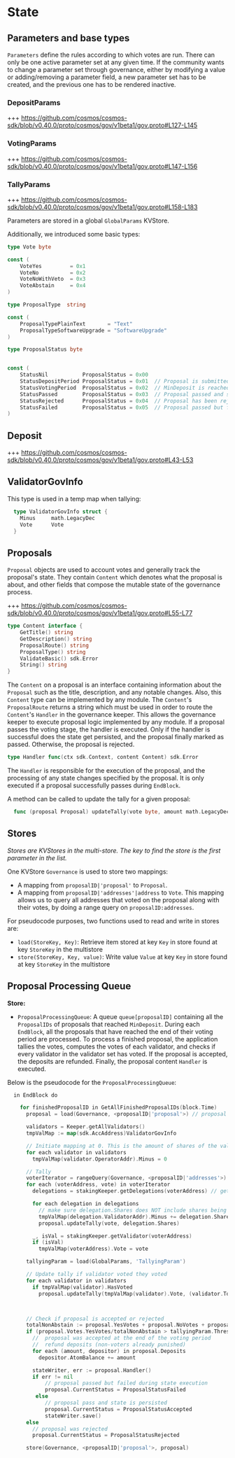 # State

## Parameters and base types

`Parameters` define the rules according to which votes are run. There can only
be one active parameter set at any given time. If the community wants to change 
a parameter set through governance, either by modifying a value or adding/removing 
a parameter field, a new parameter set has to be created, and the previous one has 
to be rendered inactive.

### DepositParams

+++ https://github.com/cosmos/cosmos-sdk/blob/v0.40.0/proto/cosmos/gov/v1beta1/gov.proto#L127-L145

### VotingParams

+++ https://github.com/cosmos/cosmos-sdk/blob/v0.40.0/proto/cosmos/gov/v1beta1/gov.proto#L147-L156

### TallyParams

+++ https://github.com/cosmos/cosmos-sdk/blob/v0.40.0/proto/cosmos/gov/v1beta1/gov.proto#L158-L183

Parameters are stored in a global `GlobalParams` KVStore.

Additionally, we introduced some basic types:

```go
type Vote byte

const (
    VoteYes         = 0x1
    VoteNo          = 0x2
    VoteNoWithVeto  = 0x3
    VoteAbstain     = 0x4
)

type ProposalType  string

const (
    ProposalTypePlainText       = "Text"
    ProposalTypeSoftwareUpgrade = "SoftwareUpgrade"
)

type ProposalStatus byte


const (
	StatusNil           ProposalStatus = 0x00
    StatusDepositPeriod ProposalStatus = 0x01  // Proposal is submitted. Participants can deposit on it but not vote
    StatusVotingPeriod  ProposalStatus = 0x02  // MinDeposit is reached, participants can vote
    StatusPassed        ProposalStatus = 0x03  // Proposal passed and successfully executed
    StatusRejected      ProposalStatus = 0x04  // Proposal has been rejected
    StatusFailed        ProposalStatus = 0x05  // Proposal passed but failed execution
)
```

## Deposit

+++ https://github.com/cosmos/cosmos-sdk/blob/v0.40.0/proto/cosmos/gov/v1beta1/gov.proto#L43-L53

## ValidatorGovInfo

This type is used in a temp map when tallying:

```go
  type ValidatorGovInfo struct {
    Minus     math.LegacyDec
    Vote      Vote
  }
```

## Proposals

`Proposal` objects are used to account votes and generally track the proposal's state. They contain `Content` which denotes
what the proposal is about, and other fields that compose the mutable state of
the governance process.

+++ https://github.com/cosmos/cosmos-sdk/blob/v0.40.0/proto/cosmos/gov/v1beta1/gov.proto#L55-L77

```go
type Content interface {
	GetTitle() string
	GetDescription() string
	ProposalRoute() string
	ProposalType() string
	ValidateBasic() sdk.Error
	String() string
}
```

The `Content` on a proposal is an interface containing information about
the `Proposal` such as the title, description, and any notable changes. Also, this
`Content` type can be implemented by any module. The `Content`'s `ProposalRoute`
returns a string which must be used in order to route the `Content`'s `Handler` in the
governance keeper. This allows the governance keeper to execute proposal logic
implemented by any module. If a proposal passes the voting stage, the handler is executed. Only
if the handler is successful does the state get persisted, and the proposal finally marked as passed.
Otherwise, the proposal is rejected.

```go
type Handler func(ctx sdk.Context, content Content) sdk.Error
```

The `Handler` is responsible for the execution of the proposal, and the processing
of any state changes specified by the proposal. It is only executed if a proposal
successfully passes during `EndBlock`.

A method can be called to update the tally for a given proposal:

```go
  func (proposal Proposal) updateTally(vote byte, amount math.LegacyDec)
```

## Stores

_Stores are KVStores in the multi-store. The key to find the store is the first
parameter in the list._

One KVStore `Governance` is used to store two mappings:

- A mapping from `proposalID|'proposal'` to `Proposal`.
- A mapping from `proposalID|'addresses'|address` to `Vote`. This mapping allows
  us to query all addresses that voted on the proposal along with their votes, by
  doing a range query on `proposalID:addresses`.

For pseudocode purposes, two functions used to read and write in stores are:

- `load(StoreKey, Key)`: Retrieve item stored at key `Key` in store found at key `StoreKey` in the multistore
- `store(StoreKey, Key, value)`: Write value `Value` at key `Key` in store found at key `StoreKey` in the multistore

## Proposal Processing Queue

**Store:**

- `ProposalProcessingQueue`: A queue `queue[proposalID]` containing all the
  `ProposalIDs` of proposals that reached `MinDeposit`. During each `EndBlock`,
  all the proposals that have reached the end of their voting period are processed.
  To process a finished proposal, the application tallies the votes, computes the
  votes of each validator, and checks if every validator in the validator set has
  voted. If the proposal is accepted, the deposits are refunded. Finally, the proposal
  content `Handler` is executed.   

Below is the pseudocode for the `ProposalProcessingQueue`:

```go
  in EndBlock do

    for finishedProposalID in GetAllFinishedProposalIDs(block.Time)
      proposal = load(Governance, <proposalID|'proposal'>) // proposal is a const key

      validators = Keeper.getAllValidators()
      tmpValMap := map(sdk.AccAddress)ValidatorGovInfo

      // Initiate mapping at 0. This is the amount of shares of the validator's vote that will be overridden by their delegator's votes
      for each validator in validators
        tmpValMap(validator.OperatorAddr).Minus = 0

      // Tally
      voterIterator = rangeQuery(Governance, <proposalID|'addresses'>) //return all the addresses that voted on the proposal
      for each (voterAddress, vote) in voterIterator
        delegations = stakingKeeper.getDelegations(voterAddress) // get all delegations for current voter

        for each delegation in delegations
          // make sure delegation.Shares does NOT include shares being unbonded
          tmpValMap(delegation.ValidatorAddr).Minus += delegation.Shares
          proposal.updateTally(vote, delegation.Shares)

        _, isVal = stakingKeeper.getValidator(voterAddress)
        if (isVal)
          tmpValMap(voterAddress).Vote = vote

      tallyingParam = load(GlobalParams, 'TallyingParam')

      // Update tally if validator voted they voted
      for each validator in validators
        if tmpValMap(validator).HasVoted
          proposal.updateTally(tmpValMap(validator).Vote, (validator.TotalShares - tmpValMap(validator).Minus))



      // Check if proposal is accepted or rejected
      totalNonAbstain := proposal.YesVotes + proposal.NoVotes + proposal.NoWithVetoVotes
      if (proposal.Votes.YesVotes/totalNonAbstain > tallyingParam.Threshold AND proposal.Votes.NoWithVetoVotes/totalNonAbstain  < tallyingParam.Veto)
        //  proposal was accepted at the end of the voting period
        //  refund deposits (non-voters already punished)
        for each (amount, depositor) in proposal.Deposits
          depositor.AtomBalance += amount

        stateWriter, err := proposal.Handler()
        if err != nil
            // proposal passed but failed during state execution
            proposal.CurrentStatus = ProposalStatusFailed
         else
            // proposal pass and state is persisted
            proposal.CurrentStatus = ProposalStatusAccepted
            stateWriter.save()
      else
        // proposal was rejected
        proposal.CurrentStatus = ProposalStatusRejected

      store(Governance, <proposalID|'proposal'>, proposal)
```
